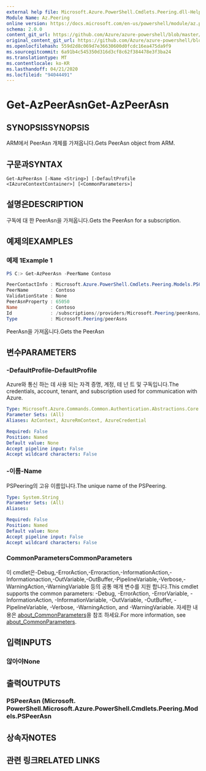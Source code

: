 ```yaml
---
external help file: Microsoft.Azure.PowerShell.Cmdlets.Peering.dll-Help.xml
Module Name: Az.Peering
online version: https://docs.microsoft.com/en-us/powershell/module/az.peering/get-azpeerasn
schema: 2.0.0
content_git_url: https://github.com/Azure/azure-powershell/blob/master/src/Peering/Peering/help/Get-AzPeerAsn.md
original_content_git_url: https://github.com/Azure/azure-powershell/blob/master/src/Peering/Peering/help/Get-AzPeerAsn.md
ms.openlocfilehash: 559d2d8c069d7e36630600d0fcdc16ea475da9f9
ms.sourcegitcommit: 6a91b4c545350d316d3cf8c62f384478e3f3ba24
ms.translationtype: MT
ms.contentlocale: ko-KR
ms.lasthandoff: 04/21/2020
ms.locfileid: "94044491"
---
```

# <span data-ttu-id="659af-101">Get-AzPeerAsn</span><span class="sxs-lookup"><span data-stu-id="659af-101">Get-AzPeerAsn</span></span>

## <span data-ttu-id="659af-102">SYNOPSIS</span><span class="sxs-lookup"><span data-stu-id="659af-102">SYNOPSIS</span></span>
<span data-ttu-id="659af-103">ARM에서 PeerAsn 개체를 가져옵니다.</span><span class="sxs-lookup"><span data-stu-id="659af-103">Gets PeerAsn object from ARM.</span></span>

## <span data-ttu-id="659af-104">구문과</span><span class="sxs-lookup"><span data-stu-id="659af-104">SYNTAX</span></span>

```
Get-AzPeerAsn [-Name <String>] [-DefaultProfile <IAzureContextContainer>] [<CommonParameters>]
```

## <span data-ttu-id="659af-105">설명은</span><span class="sxs-lookup"><span data-stu-id="659af-105">DESCRIPTION</span></span>
<span data-ttu-id="659af-106">구독에 대 한 PeerAsn을 가져옵니다.</span><span class="sxs-lookup"><span data-stu-id="659af-106">Gets the PeerAsn for a subscription.</span></span>

## <span data-ttu-id="659af-107">예제의</span><span class="sxs-lookup"><span data-stu-id="659af-107">EXAMPLES</span></span>

### <span data-ttu-id="659af-108">예제 1</span><span class="sxs-lookup"><span data-stu-id="659af-108">Example 1</span></span>
```powershell
PS C:> Get-AzPeerAsn -PeerName Contoso

PeerContactInfo : Microsoft.Azure.PowerShell.Cmdlets.Peering.Models.PSContactInfo
PeerName        : Contoso
ValidationState : None
PeerAsnProperty : 65050
Name            : Contoso
Id              : /subscriptions//providers/Microsoft.Peering/peerAsns/Contoso
Type            : Microsoft.Peering/peerAsns
```

<span data-ttu-id="659af-109">PeerAsn을 가져옵니다.</span><span class="sxs-lookup"><span data-stu-id="659af-109">Gets the PeerAsn</span></span>

## <span data-ttu-id="659af-110">변수</span><span class="sxs-lookup"><span data-stu-id="659af-110">PARAMETERS</span></span>

### <span data-ttu-id="659af-111">-DefaultProfile</span><span class="sxs-lookup"><span data-stu-id="659af-111">-DefaultProfile</span></span>
<span data-ttu-id="659af-112">Azure와 통신 하는 데 사용 되는 자격 증명, 계정, 테 넌 트 및 구독입니다.</span><span class="sxs-lookup"><span data-stu-id="659af-112">The credentials, account, tenant, and subscription used for communication with Azure.</span></span>

```yaml
Type: Microsoft.Azure.Commands.Common.Authentication.Abstractions.Core.IAzureContextContainer
Parameter Sets: (All)
Aliases: AzContext, AzureRmContext, AzureCredential

Required: False
Position: Named
Default value: None
Accept pipeline input: False
Accept wildcard characters: False
```

### <span data-ttu-id="659af-113">-이름</span><span class="sxs-lookup"><span data-stu-id="659af-113">-Name</span></span>
<span data-ttu-id="659af-114">PSPeering의 고유 이름입니다.</span><span class="sxs-lookup"><span data-stu-id="659af-114">The unique name of the PSPeering.</span></span>

```yaml
Type: System.String
Parameter Sets: (All)
Aliases:

Required: False
Position: Named
Default value: None
Accept pipeline input: False
Accept wildcard characters: False
```

### <span data-ttu-id="659af-115">CommonParameters</span><span class="sxs-lookup"><span data-stu-id="659af-115">CommonParameters</span></span>
<span data-ttu-id="659af-116">이 cmdlet은-Debug,-ErrorAction,-Erroraction,-InformationAction,-Informationaction,-OutVariable,-OutBuffer,-PipelineVariable,-Verbose,-WarningAction,-WarningVariable 등의 공통 매개 변수를 지원 합니다.</span><span class="sxs-lookup"><span data-stu-id="659af-116">This cmdlet supports the common parameters: -Debug, -ErrorAction, -ErrorVariable, -InformationAction, -InformationVariable, -OutVariable, -OutBuffer, -PipelineVariable, -Verbose, -WarningAction, and -WarningVariable.</span></span> <span data-ttu-id="659af-117">자세한 내용은 [about_CommonParameters](http://go.microsoft.com/fwlink/?LinkID=113216)을 참조 하세요.</span><span class="sxs-lookup"><span data-stu-id="659af-117">For more information, see [about_CommonParameters](http://go.microsoft.com/fwlink/?LinkID=113216).</span></span>

## <span data-ttu-id="659af-118">입력</span><span class="sxs-lookup"><span data-stu-id="659af-118">INPUTS</span></span>

### <span data-ttu-id="659af-119">않아야</span><span class="sxs-lookup"><span data-stu-id="659af-119">None</span></span>

## <span data-ttu-id="659af-120">출력</span><span class="sxs-lookup"><span data-stu-id="659af-120">OUTPUTS</span></span>

### <span data-ttu-id="659af-121">PSPeerAsn (Microsoft. PowerShell.</span><span class="sxs-lookup"><span data-stu-id="659af-121">Microsoft.Azure.PowerShell.Cmdlets.Peering.Models.PSPeerAsn</span></span>

## <span data-ttu-id="659af-122">상속자</span><span class="sxs-lookup"><span data-stu-id="659af-122">NOTES</span></span>

## <span data-ttu-id="659af-123">관련 링크</span><span class="sxs-lookup"><span data-stu-id="659af-123">RELATED LINKS</span></span>

